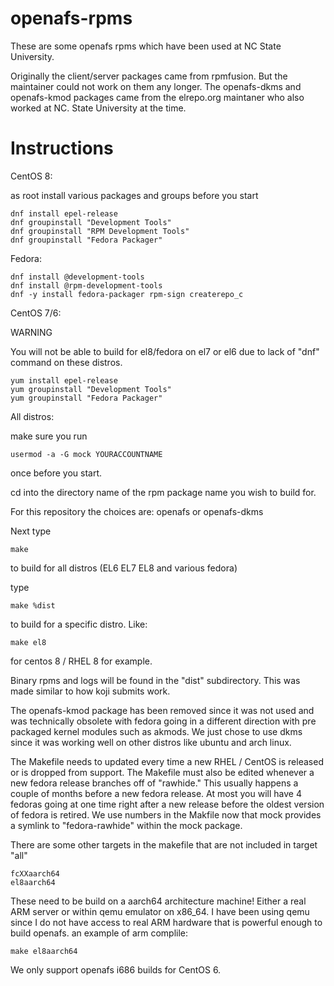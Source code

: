 # openafs-rpms

These are some openafs rpms which have been used at NC State University.

Originally the client/server packages came from rpmfusion. But the maintainer 
could not work on them any longer. The openafs-dkms and openafs-kmod packages 
came from the elrepo.org maintaner who also worked at NC. State University at 
the time.


# Instructions

CentOS 8:

as root install various packages and groups before you start

```
dnf install epel-release
dnf groupinstall "Development Tools"
dnf groupinstall "RPM Development Tools"
dnf groupinstall "Fedora Packager"
```

Fedora:

```
dnf install @development-tools
dnf install @rpm-development-tools
dnf -y install fedora-packager rpm-sign createrepo_c
```

CentOS 7/6:

WARNING

You will not be able to build for el8/fedora on el7 or el6 due
to lack of "dnf" command on these distros.

```
yum install epel-release
yum groupinstall "Development Tools"
yum groupinstall "Fedora Packager"
```

All distros:

make sure you run

```
usermod -a -G mock YOURACCOUNTNAME
```

once before you start.

cd into the directory name of the rpm package name you wish to build for.

For this repository the choices are: openafs or openafs-dkms

Next type 

```
make
```

to build for all distros (EL6 EL7 EL8 and various fedora)

type

```
make %dist
```

to build for a specific distro. Like:

```
make el8
```

for centos 8 / RHEL 8 for example.

Binary rpms and logs will be found in the "dist" subdirectory. This was made
similar to how koji submits work.

The openafs-kmod package has been removed since it was not used and was 
technically obsolete with fedora going in a different direction with
pre packaged kernel modules such as akmods. We just chose to use dkms
since it was working well on other distros like ubuntu and arch linux.

The Makefile needs to updated every time a new RHEL / CentOS is released or 
is dropped from support. The Makefile must also be edited whenever a new 
fedora release branches off of "rawhide." This usually happens a couple of 
months before a new fedora release. At most you will have 4 fedoras going at
one time right after a new release before the oldest version of fedora is
retired. We use numbers in the Makfile now that mock provides a symlink to
"fedora-rawhide" within the mock package.

There are some other targets in the makefile that are not included in 
target "all"

```
fcXXaarch64
el8aarch64
```

These need to be build on a aarch64 architecture machine! Either a real ARM 
server or within qemu emulator on x86_64. I have been using qemu since I do 
not have access to real ARM hardware that is powerful enough to build openafs. 
an example of arm complile:

```
make el8aarch64
```

We only support openafs i686 builds for CentOS 6.
